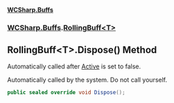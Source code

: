 #### [WCSharp\.Buffs](README.md 'README')
### [WCSharp\.Buffs](WCSharp.Buffs.md 'WCSharp\.Buffs').[RollingBuff&lt;T&gt;](WCSharp.Buffs.RollingBuff_T_.md 'WCSharp\.Buffs\.RollingBuff\<T\>')

## RollingBuff\<T\>\.Dispose\(\) Method

Automatically called after [Active](WCSharp.Buffs.Buff.Active.md 'WCSharp\.Buffs\.Buff\.Active') is set to false\.

Automatically called by the system. Do not call yourself.

```csharp
public sealed override void Dispose();
```